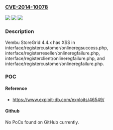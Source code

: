 ### [CVE-2014-10078](https://cve.mitre.org/cgi-bin/cvename.cgi?name=CVE-2014-10078)
![](https://img.shields.io/static/v1?label=Product&message=n%2Fa&color=blue)
![](https://img.shields.io/static/v1?label=Version&message=n%2Fa&color=blue)
![](https://img.shields.io/static/v1?label=Vulnerability&message=n%2Fa&color=brighgreen)

### Description

Vembu StoreGrid 4.4.x has XSS in interface/registercustomer/onlineregsuccess.php, interface/registerreseller/onlineregfailure.php, interface/registerclient/onlineregfailure.php, and interface/registercustomer/onlineregfailure.php.

### POC

#### Reference
- https://www.exploit-db.com/exploits/46549/

#### Github
No PoCs found on GitHub currently.

